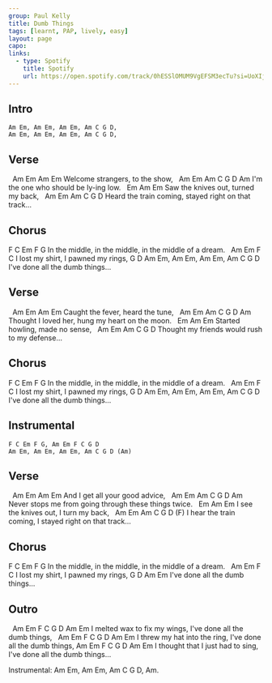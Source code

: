```yaml
---
group: Paul Kelly
title: Dumb Things
tags: [learnt, PAP, lively, easy]
layout: page
capo: 
links: 
  - type: Spotify
    title: Spotify
    url: https://open.spotify.com/track/0hESSlOMUM9VgEFSM3ecTu?si=UoXIj-xoTi21T7nzks4giw
---
```


## Intro

```
Am Em, Am Em, Am Em, Am C G D,
Am Em, Am Em, Am Em, Am C G D,
```

## Verse

&nbsp;   Am        Em       Am       Em
Welcome strangers, to the show,
&nbsp;   Am        Em      Am     C  G  D   Am
I'm the one who should be ly-ing low.
&nbsp;             Em        Am          Em
Saw the knives out, turned my back,
&nbsp;   Am          Em          Am       C     G  D
Heard the train coming, stayed right on that track...

## Chorus
F             C             Em                   F    G
In the middle, in the middle, in the middle of a dream.
&nbsp; Am      Em       F         C
I lost my shirt, I pawned my rings,
G         D       Am         Em, Am Em, Am Em, Am C G D
I've done all the dumb things...

## Verse

&nbsp;   Am           Em   Am          Em
Caught the fever, heard the tune,
&nbsp;   Am          Em       Am        C     G  D   Am
Thought I loved her, hung my heart on the moon.
&nbsp;       Em     Am     Em
Started howling, made no sense,
&nbsp;   Am        Em               Am   C  G    D
Thought my friends would rush to my defense...

## Chorus
F             C             Em                   F    G
In the middle, in the middle, in the middle of a dream.
&nbsp; Am      Em       F         C
I lost my shirt, I pawned my rings,
G         D       Am         Em, Am Em, Am Em, Am C G D
  I've done all the dumb things...

## Instrumental

```
F C Em F G, Am Em F C G D
Am Em, Am Em, Am Em, Am C G D (Am)
```

## Verse

&nbsp;   Am      Em      Am          Em
And I get all your good advice,
&nbsp;   Am      Em            Am    C       G     D      Am
Never stops me from going through these things twice.
&nbsp;           Em            Am          Em
I see the knives out, I turn my back,
&nbsp;   Am           Em            Am       C     G  D        (F)
I hear the train coming, I stayed right on that track...

## Chorus

F             C             Em                   F    G
In the middle, in the middle, in the middle of a dream.
&nbsp; Am      Em       F         C
I lost my shirt, I pawned my rings,
G         D       Am         Em
  I've done all the dumb things...

## Outro

&nbsp; Am     Em     F      C  G         D    Am       Em
I melted wax to fix my wings, I've done all the dumb things,
&nbsp; Am       Em    F      C   G         D    Am         Em
I threw my hat into the ring, I've done all the dumb things,
Am             Em     F      C     G         D        Am         Em
I thought that I just had to sing, I've done all the dumb things...

Instrumental:  Am Em, Am Em, Am C G D, Am.

